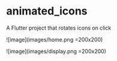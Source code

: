 # animated_icons

A Flutter project that rotates icons on click

![image](images/home.png =200x200)

![image](images/display.png =200x200)
